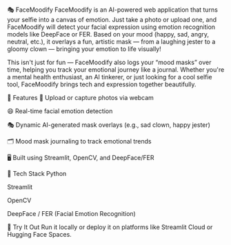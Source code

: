 🎭 FaceMoodify 
FaceMoodify is an AI-powered web application that turns your selfie into a canvas of emotion. Just take a photo or upload one, and FaceMoodify will detect your facial expression using emotion recognition models like DeepFace or FER. Based on your mood (happy, sad, angry, neutral, etc.), it overlays a fun, artistic mask — from a laughing jester to a gloomy clown — bringing your emotion to life visually!

This isn't just for fun — FaceMoodify also logs your “mood masks” over time, helping you track your emotional journey like a journal. Whether you're a mental health enthusiast, an AI tinkerer, or just looking for a cool selfie tool, FaceMoodify brings tech and expression together beautifully.

🌟 Features
📸 Upload or capture photos via webcam

😄 Real-time facial emotion detection

🎭 Dynamic AI-generated mask overlays (e.g., sad clown, happy jester)

🗂️ Mood mask journaling to track emotional trends

🖥️ Built using Streamlit, OpenCV, and DeepFace/FER

🧠 Tech Stack
Python

Streamlit

OpenCV

DeepFace / FER (Facial Emotion Recognition)

🚀 Try It Out
Run it locally or deploy it on platforms like Streamlit Cloud or Hugging Face Spaces.
